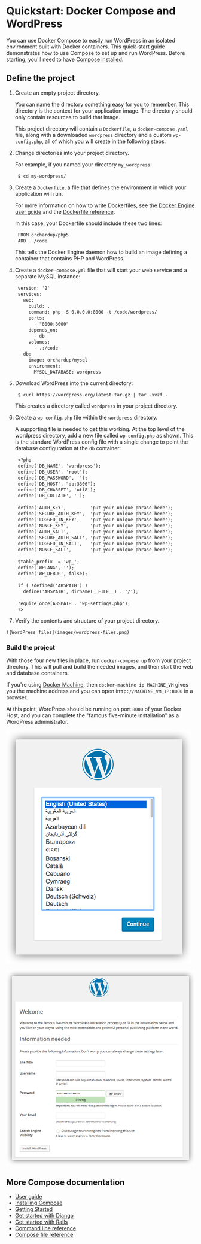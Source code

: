 <!--[metadata]>
+++
title = "Quickstart: Compose and WordPress"
description = "Getting started with Compose and WordPress"
keywords = ["documentation, docs,  docker, compose, orchestration, containers"]
[menu.main]
parent="workw_compose"
weight=6
+++
<![end-metadata]-->


# Quickstart: Docker Compose and WordPress

You can use Docker Compose to easily run WordPress in an isolated environment built
with Docker containers. This quick-start guide demonstrates how to use Compose to set up and run WordPress. Before starting, you'll need to have
[Compose installed](install.md).

## Define the project

1. Create an empty project directory.

    You can name the directory something easy for you to remember. This directory is the context for your application image. The directory should only contain resources to build that image.

    This project directory will contain a `Dockerfile`, a `docker-compose.yaml` file, along with a downloaded `wordpress` directory and a custom `wp-config.php`, all of which you will create in the following steps.

2. Change directories into your project directory.

    For example, if you named your directory `my_wordpress`:

        $ cd my-wordpress/

3. Create a `Dockerfile`, a file that defines the environment in which your application will run.

    For more information on how to write Dockerfiles, see the [Docker Engine user guide](https://docs.docker.com/engine/userguide/dockerimages/#building-an-image-from-a-dockerfile) and the [Dockerfile reference](https://docs.docker.com/engine/reference/builder/).

    In this case, your Dockerfile should include these two lines:

        FROM orchardup/php5
        ADD . /code

    This tells the Docker Engine daemon how to build an image defining a container that contains PHP and WordPress.

4. Create a `docker-compose.yml` file that will start your web service and a separate MySQL instance:

        version: '2'
        services:
          web:
            build: .
            command: php -S 0.0.0.0:8000 -t /code/wordpress/
            ports:
              - "8000:8000"
            depends_on:
              - db
            volumes:
              - .:/code
          db:
            image: orchardup/mysql
            environment:
              MYSQL_DATABASE: wordpress

5. Download WordPress into the current directory:

        $ curl https://wordpress.org/latest.tar.gz | tar -xvzf -

    This creates a directory called `wordpress` in your project directory.

6. Create a `wp-config.php` file within the `wordpress` directory.

    A supporting file is needed to get this working. At the top level of the wordpress directory, add a new file called `wp-config.php` as shown. This is the standard WordPress config file with a single change to point the database configuration at the `db` container:

        <?php
        define('DB_NAME', 'wordpress');
        define('DB_USER', 'root');
        define('DB_PASSWORD', '');
        define('DB_HOST', "db:3306");
        define('DB_CHARSET', 'utf8');
        define('DB_COLLATE', '');

        define('AUTH_KEY',         'put your unique phrase here');
        define('SECURE_AUTH_KEY',  'put your unique phrase here');
        define('LOGGED_IN_KEY',    'put your unique phrase here');
        define('NONCE_KEY',        'put your unique phrase here');
        define('AUTH_SALT',        'put your unique phrase here');
        define('SECURE_AUTH_SALT', 'put your unique phrase here');
        define('LOGGED_IN_SALT',   'put your unique phrase here');
        define('NONCE_SALT',       'put your unique phrase here');

        $table_prefix  = 'wp_';
        define('WPLANG', '');
        define('WP_DEBUG', false);

        if ( !defined('ABSPATH') )
          define('ABSPATH', dirname(__FILE__) . '/');

        require_once(ABSPATH . 'wp-settings.php');
        ?>

7. Verify the contents and structure of your project directory.
<!--
        Dockerfile
        docker-compose.yaml
        wordpress/
          index.php
          license.txt
          readme.html
          wp-activate.php
          wp-admin/
          wp-blog-header.php
          wp-comments-post.php
          wp-config-sample.php
          wp-config.php
          wp-content/
          wp-cron.php
          wp-includes/
          wp-links-opml.php
          wp-load.php
          wp-login.php
          wp-mail.php
          wp-settings.php
          wp-signup.php
          wp-trackback.php
          xmlrpc.php
      -->

    ![WordPress files](images/wordpress-files.png)

### Build the project

With those four new files in place, run `docker-compose up` from your project directory. This will pull and build the needed images, and then start the web and database containers.

If you're using [Docker Machine](https://docs.docker.com/machine/), then `docker-machine ip MACHINE_VM` gives you the machine address and you can open `http://MACHINE_VM_IP:8000` in a browser.

At this point, WordPress should be running on port `8000` of your Docker Host, and you can complete the "famous five-minute installation" as a WordPress administrator.

![Choose language for WordPress install](images/wordpress-lang.png)

![WordPress Welcome](images/wordpress-welcome.png)


## More Compose documentation

- [User guide](index.md)
- [Installing Compose](install.md)
- [Getting Started](gettingstarted.md)
- [Get started with Django](django.md)
- [Get started with Rails](rails.md)
- [Command line reference](./reference/index.md)
- [Compose file reference](compose-file.md)
